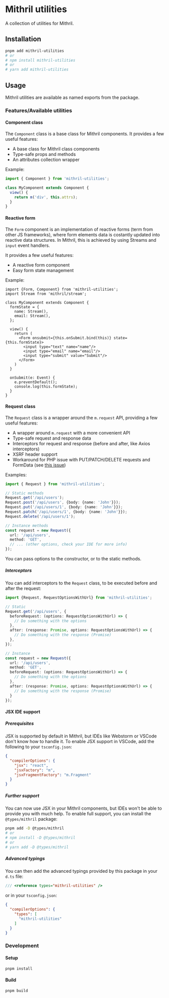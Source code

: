 # Mithril utilities
A collection of utilities for Mithril.

## Installation

```bash
pnpm add mithril-utilities
# or
# npm install mithril-utilities
# or
# yarn add mithril-utilities
```

## Usage
Mithril utilities are available as named exports from the package.

### Features/Available utilities
#### Component class
The `Component` class is a base class for Mithril components. It provides a few useful features:
- A base class for Mithril class components
- Type-safe props and methods
- An attributes collection wrapper

Example:
```ts
import { Component } from 'mithril-utilities';

class MyComponent extends Component {
  view() {
    return m('div', this.attrs);
  }
}
```

#### Reactive form
The `Form` component is an implementation of reactive forms (term from other JS frameworks),
where form elements data is costantly updated into reactive data structures.
In Mithril, this is achieved by using Streams and `input` event handlers.

It provides a few useful features:
- A reactive form component
- Easy form state management

Example:

```tsx
import {Form, Component} from 'mithril-utilities';
import Stream from 'mithril/stream';

class MyComponent extends Component {
  formState = {
    name: Stream(),
    email: Stream(),
  };

  view() {
    return (
      <Form onsubmit={this.onSubmit.bind(this)} state={this.formState}>
        <input type="text" name="name"/>
        <input type="email" name="email"/>
        <input type="submit" value="Submit"/>
      </Form>
    )
  }
  
  onSubmit(e: Event) {
    e.preventDefault();
    console.log(this.formState);
  }
}
```

#### Request class
The `Request` class is a wrapper around the `m.request` API, providing a few useful features:
- A wrapper around `m.request` with a more convenient API
- Type-safe request and response data
- Interceptors for request and response (before and after, like Axios interceptors)
- XSRF header support
- Workaround for PHP issue with PUT/PATCH/DELETE requests and FormData (see [this issue](https://bugs.php.net/bug.php?id=55815))

Examples:
```ts
import { Request } from 'mithril-utilities';

// Static methods
Request.get('/api/users');
Request.post('/api/users', {body: {name: 'John'}});
Request.put('/api/users/1', {body: {name: 'John'}});
Request.patch('/api/users/1', {body: {name: 'John'}});
Request.delete('/api/users/1');

// Instance methods
const request = new Request({
  url: '/api/users',
  method: 'GET',
  // ... (other options, check your IDE for more info)
});
```
You can pass options to the constructor, or to the static methods.

##### Interceptors
You can add interceptors to the `Request` class, to be executed before and after the request:

```ts
import {Request, RequestOptionsWithUrl} from 'mithril-utilities';

// Static
Request.get('/api/users', {
  beforeRequest: (options: RequestOptionsWithUrl) => {
    // Do something with the options
  },
  after: (response: Promise, options: RequestOptionsWithUrl) => {
    // Do something with the response (Promise)
  },
});

// Instance
const request = new Request({
  url: '/api/users',
  method: 'GET',
  beforeRequest: (options: RequestOptionsWithUrl) => {
    // Do something with the options
  },
  after: (response: Promise, options: RequestOptionsWithUrl) => {
    // Do something with the response (Promise)
  }
});
```

#### JSX IDE support
##### Prerequisites
JSX is supported by default in Mithril, but IDEs like Webstorm or VSCode don't know how to handle it.
To enable JSX support in VSCode, add the following to your `tsconfig.json`:
```json
{
  "compilerOptions": {
    "jsx": "react",
    "jsxFactory": "m",
    "jsxFragmentFactory": "m.Fragment"
  }
}
```

##### Further support
You can now use JSX in your Mithril components, but IDEs won't be able to provide you with much help.
To enable full support, you can install the `@types/mithril` package:
```bash
pnpm add -D @types/mithril
# or
# npm install -D @types/mithril
# or
# yarn add -D @types/mithril
```

##### Advanced typings
You can then add the advanced typings provided by this package in your `d.ts` file:
```ts
/// <reference types="mithril-utilities" />
```
or in your `tsconfig.json`:
```json
{
  "compilerOptions": {
    "types": [
      "mithril-utilities"
    ]
  }
}
```

### Development
#### Setup
```bash
pnpm install
```

#### Build
```bash
pnpm build
```
